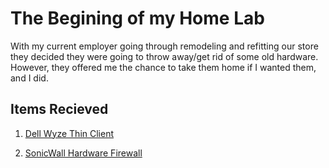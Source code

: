 # The Begining of my Home Lab

With my current employer going through remodeling and refitting our store they decided they were going to throw away/get rid of some old hardware. However, they offered me the chance to take them home if I wanted them, and I did.


## Items Recieved

1. [Dell Wyze Thin Client][Dell Wyze]

2. [SonicWall Hardware Firewall][SonicWall Firewall]



[Dell Wyze]: Dell_Wyze.md
[SonicWall Firewall]: sonicwall.md